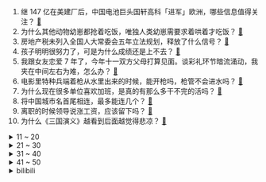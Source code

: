 1. 继 147 亿在美建厂后，中国电池巨头国轩高科「进军」欧洲，哪些信息值得关注？ [:link:](https://www.zhihu.com/question/622579033)
2. 为什么其他动物幼崽都抢着吃饭，唯独人类幼崽需要求着哄着才吃饭？ [:link:](https://www.zhihu.com/question/620889402)
3. 房地产税未列入全国人大常委会五年立法规划，释放了什么信号？ [:link:](https://www.zhihu.com/question/622547306)
4. 孩子明明很努力了，可是为什么成绩还是上不去？ [:link:](https://www.zhihu.com/question/619934268)
5. 我跟女友恋爱 7 年了，今年十一双方父母打算见面。谈彩礼环节暗流涌动，我夹在中间左右为难，怎么办？ [:link:](https://www.zhihu.com/question/620723739)
6. 电影里特种兵端着枪从水里出来的时候，能开枪吗，枪管不会进水吗？ [:link:](https://www.zhihu.com/question/622359801)
7. 为什么现在很多单位喜欢加班，是真的有那么多干不完的活吗？ [:link:](https://www.zhihu.com/question/622459816)
8. 将中国城市名首尾相连，最多能连几个？ [:link:](https://www.zhihu.com/question/621926381)
9. 离职的时候领导说涨工资，应该留下吗？ [:link:](https://www.zhihu.com/question/622517926)
10. 为什么《三国演义》越看到后面越觉得悲凉？ [:link:](https://www.zhihu.com/question/395022342)
<details>
<summary>11 ~ 20</summary>

11. 美国最新通胀数据再次爆表，将对中国乃至全球带来什么影响？ [:link:](https://www.zhihu.com/question/622195908)
12. 预制菜进校园后遭家长质疑抱怨，校门口挤满送饭的家长，如何评价这一现象？ [:link:](https://www.zhihu.com/question/622198910)
13. 有没有一瞬间你突然意识到，这个世界好像是假的，或者说你发现了世界的“bug”? [:link:](https://www.zhihu.com/question/423433990)
14. 运动员需要有「新人感」吗？ [:link:](https://www.zhihu.com/question/621888596)
15. 为什么在古希腊这片狭小的地域上，会同时出现雅典和斯巴达两个差别如此大的城邦？ [:link:](https://www.zhihu.com/question/489050451)
16. 怎么才能让《英雄联盟》的比赛再热血沸腾起来? [:link:](https://www.zhihu.com/question/621386916)
17. 中国首次报告 5 例女性猴痘病例，专家称「未来甚至可能出现家庭内传播」，还有哪些信息值得关注？ [:link:](https://www.zhihu.com/question/622561452)
18. 为什么我的猫长大之后没有小时候黏我了，以前走到哪跟到哪，现在就是一脸「铲屎的别黏我」的傲娇表情? [:link:](https://www.zhihu.com/question/617881292)
19. 如何看待米游社上玩家对《原神》三周年福利不满? [:link:](https://www.zhihu.com/question/622362611)
20. 想买一款蓝牙耳机，有什么推荐吗？ [:link:](https://www.zhihu.com/question/613563654)
</details>
<details>
<summary>21 ~ 30</summary>

21. 减肥成功后应该如何保持？ [:link:](https://www.zhihu.com/question/619955365)
22. 「人贩子余华英拐卖11名儿童」案一审被判处死刑，哪些信息值得关注？ [:link:](https://www.zhihu.com/question/622558042)
23. 你相册里落灰最久的图片是哪张? [:link:](https://www.zhihu.com/question/611865648)
24. 面试官为什么很看重求职者的松弛感？ [:link:](https://www.zhihu.com/question/621141265)
25. 古代打仗装死有用吗？ [:link:](https://www.zhihu.com/question/614719459)
26. 近期有哪些你见过一眼难忘的照片？ [:link:](https://www.zhihu.com/question/619502534)
27. 公路车野外爆胎是选择补胎还是换胎？ [:link:](https://www.zhihu.com/question/619185706)
28. 如何看待2023年9月18日A股市场 ？ [:link:](https://www.zhihu.com/question/621972760)
29. 想问下大家骑车上下班路程都是多远？大家都骑什么类型的自行车？ [:link:](https://www.zhihu.com/question/617459061)
30. 可以用四个字形容一下你现在的工作吗？ [:link:](https://www.zhihu.com/question/621070374)
</details>
<details>
<summary>31 ~ 40</summary>

31. 你组装的第一台电脑用的哪种 CPU? [:link:](https://www.zhihu.com/question/621797696)
32. 带孩子旅行的意义到底是什么？ [:link:](https://www.zhihu.com/question/620149292)
33. 多大容量的固态硬盘做为系统盘最合适？ [:link:](https://www.zhihu.com/question/620639307)
34. 如果吴三桂投靠李自成，清军还能进来吗？ [:link:](https://www.zhihu.com/question/583709688)
35. 中国足球小将官方：毛剑卿加入教练组，搭档徐亮，足球小将的前途如何？ [:link:](https://www.zhihu.com/question/622346480)
36. 可以分享一张你相册中的照片吗？ [:link:](https://www.zhihu.com/question/617746009)
37. 公路车骑行 20 公里以上腰酸是姿势问题吗？ [:link:](https://www.zhihu.com/question/619883563)
38. 这个夏天旅行中你拍过最美的照片是哪张? [:link:](https://www.zhihu.com/question/617815301)
39. 《博德之门》3月出之塔一进去就开战秒了所有npc，结果到塔顶有个npc带无敌buff，过不了关怎么办？ [:link:](https://www.zhihu.com/question/622172007)
40. 太原机场回应「按摩椅」事件，预计所有座椅 9 月 19 日凌晨完成调整，哪些信息值得关注？ [:link:](https://www.zhihu.com/question/622469651)
</details>
<details>
<summary>41 ~ 50</summary>

41. 想买个蓝牙耳机，预算 250 以内，有没有推荐? [:link:](https://www.zhihu.com/question/611887231)
42. 似乎大部分编程语言布尔值都是true和false，有没有用其他例如right和wrong表示的语言？ [:link:](https://www.zhihu.com/question/622472887)
43. 你知道哪些有趣却无用的冷知识？ [:link:](https://www.zhihu.com/question/497709671)
44. 四部门发布「提高集成电路和工业母机企业研发费用加计扣除比例」，将产生哪些影响？ [:link:](https://www.zhihu.com/question/622658638)
45. 国产车的崛起给我们带来什么好处？ [:link:](https://www.zhihu.com/question/620117759)
46. 利比亚洪灾已致至少 11300 人遇难，官员称急需挖尸团队，目前利比亚救灾情况如何？ [:link:](https://www.zhihu.com/question/622165072)
47. 大家喜欢在图书馆还是在宿舍里学习？ [:link:](https://www.zhihu.com/question/620642800)
48. 辞职一个月了一直都找不到新工作，旧公司的老板叫我回去上班，我应该回去吗？ [:link:](https://www.zhihu.com/question/621804026)
49. 如何评价《原神》首个大型电竞赛事「影幻杯」七圣召唤公开赛？ [:link:](https://www.zhihu.com/question/621826105)
50. 想带孩子国庆小长假去看看祖国的大好河山，哪些地方值得推荐？ [:link:](https://www.zhihu.com/question/617039911)
</details><details>
<summary>bilibili</summary>

</details>